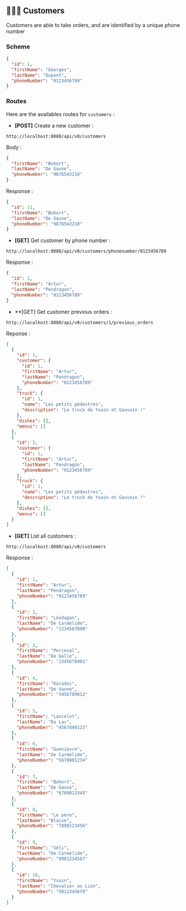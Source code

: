 ## :people_holding_hands: Customers

Customers are able to take orders, and are identified by a unique phone number

### Scheme

```json
{
  "id": 1,
  "firstName": "Georges",
  "lastName": "Dupont",
  "phoneNumber": "0123456789"
}
```

### Routes

Here are the availables routes for `customers` :

- **[POST]** Create a new customer :

```http request
http://localhost:8080/api/v0/customers
```

Body :

```json
{
  "firstName": "Bohort",
  "lastName": "De Gaune",
  "phoneNumber": "9876543210"
}
```

Response :
```json
{
  "id": 11,
  "firstName": "Bohort",
  "lastName": "De Gaune",
  "phoneNumber": "9876543210"
}
```

- **[GET]** Get customer by phone number :

```http request
http://localhost:8080/api/v0/customers/phonenumber/0123456789
```

Response :
```json
{
  "id": 1,
  "firstName": "Artur",
  "lastName": "Pendragon",
  "phoneNumber": "0123456789"
}
```

- **[GET] Get customer previous orders :

```http request
http://localhost:8080/api/v0/customers/1/previous_orders
```

Reponse :
```json
[
  {
    "id": 1,
    "customer": {
      "id": 1,
      "firstName": "Artur",
      "lastName": "Pendragon",
      "phoneNumber": "0123456789"
    },
    "truck": {
      "id": 1,
      "name": "Les petits pédestres",
      "description": "Le truck de Yvain et Gauvain !"
    },
    "dishes": [],
    "menus": []
  },
  {
    "id": 2,
    "customer": {
      "id": 1,
      "firstName": "Artur",
      "lastName": "Pendragon",
      "phoneNumber": "0123456789"
    },
    "truck": {
      "id": 1,
      "name": "Les petits pédestres",
      "description": "Le truck de Yvain et Gauvain !"
    },
    "dishes": [],
    "menus": []
  }
]
```

- **[GET]** List all customers :

```http request
http://localhost:8080/api/v0/customers
```

Response :
```json
[
  {
    "id": 1,
    "firstName": "Artur",
    "lastName": "Pendragon",
    "phoneNumber": "0123456789"
  },
  {
    "id": 2,
    "firstName": "Léodagan",
    "lastName": "De Carmélide",
    "phoneNumber": "1234567890"
  },
  {
    "id": 3,
    "firstName": "Perceval",
    "lastName": "De Galle",
    "phoneNumber": "2345678901"
  },
  {
    "id": 4,
    "firstName": "Karadoc",
    "lastName": "De Vanne",
    "phoneNumber": "3456789012"
  },
  {
    "id": 5,
    "firstName": "Lancelot",
    "lastName": "Du Lac",
    "phoneNumber": "4567890123"
  },
  {
    "id": 6,
    "firstName": "Guenièvre",
    "lastName": "De Carmélide",
    "phoneNumber": "5678901234"
  },
  {
    "id": 7,
    "firstName": "Bohort",
    "lastName": "De Gaune",
    "phoneNumber": "6789012345"
  },
  {
    "id": 8,
    "firstName": "Le père",
    "lastName": "Blaise",
    "phoneNumber": "7890123456"
  },
  {
    "id": 9,
    "firstName": "Séli",
    "lastName": "De Carmélide",
    "phoneNumber": "8901234567"
  },
  {
    "id": 10,
    "firstName": "Yvain",
    "lastName": "Chevalier au Lion",
    "phoneNumber": "9012345678"
  }
]
```
